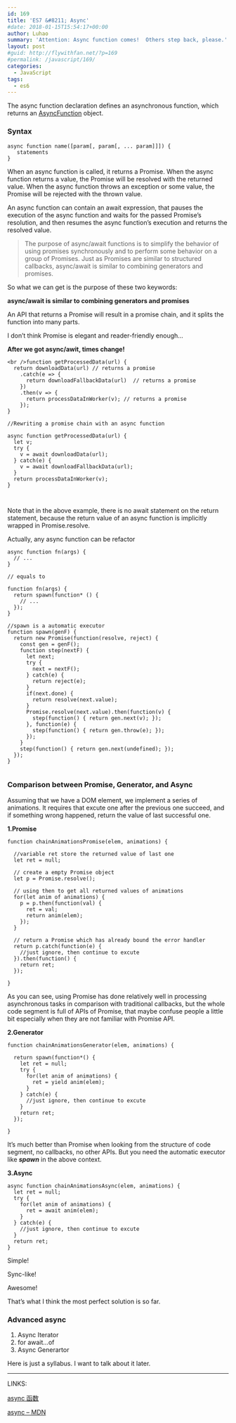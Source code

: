 ```yaml
---
id: 169
title: 'ES7 &#8211; Async'
#date: 2018-01-15T15:54:17+00:00
author: Luhao
summary: 'Attention: Async function comes!  Others step back, please.'
layout: post
#guid: http://flywithfan.net/?p=169
#permalink: /javascript/169/
categories:
  - JavaScript
tags:
  - es6
---
```

The async function declaration defines an asynchronous function, which returns an [AsyncFunction](https://developer.mozilla.org/en-US/docs/Web/JavaScript/Reference/Global_Objects/AsyncFunction) object.

### Syntax

<pre class="line-numbers prism-highlight" data-start="1"><code class="language-javascript">async function name([param[, param[, ... param]]]) {
   statements
}
</code></pre>

When an async function is called, it returns a Promise. When the async function returns a value, the Promise will be resolved with the returned value. When the async function throws an exception or some value, the Promise will be rejected with the thrown value.

An async function can contain an await expression, that pauses the execution of the async function and waits for the passed Promise&#8217;s resolution, and then resumes the async function&#8217;s execution and returns the resolved value.

> The purpose of async/await functions is to simplify the behavior of using promises synchronously and to perform some behavior on a group of Promises. Just as Promises are similar to structured callbacks, async/await is similar to combining generators and promises. 

So what we can get is the purpose of these two keywords:
  
**async/await is similar to combining generators and promises**

An API that returns a Promise will result in a promise chain, and it splits the function into many parts.
  
I don&#8217;t think Promise is elegant and reader-friendly enough&#8230;

**After we got async/awit, times change!**

<pre class="line-numbers prism-highlight" data-start="1"><code class="language-javascript">&lt;br />function getProcessedData(url) {
  return downloadData(url) // returns a promise
    .catch(e =&gt; {
      return downloadFallbackData(url)  // returns a promise
    })
    .then(v =&gt; {
      return processDataInWorker(v); // returns a promise
    });
}

//Rewriting a promise chain with an async function

async function getProcessedData(url) {
  let v;
  try {
    v = await downloadData(url); 
  } catch(e) {
    v = await downloadFallbackData(url);
  }
  return processDataInWorker(v);
}


</code></pre>

Note that in the above example, there is no await statement on the return statement, because the return value of an async function is implicitly wrapped in Promise.resolve.

Actually, any async function can be refactor

<pre class="line-numbers prism-highlight" data-start="1"><code class="language-javascript">async function fn(args) {
  // ...
}

// equals to 

function fn(args) {
  return spawn(function* () {
    // ...
  });
}

//spawn is a automatic executor
function spawn(genF) {
  return new Promise(function(resolve, reject) {
    const gen = genF();
    function step(nextF) {
      let next;
      try {
        next = nextF();
      } catch(e) {
        return reject(e);
      }
      if(next.done) {
        return resolve(next.value);
      }
      Promise.resolve(next.value).then(function(v) {
        step(function() { return gen.next(v); });
      }, function(e) {
        step(function() { return gen.throw(e); });
      });
    }
    step(function() { return gen.next(undefined); });
  });
}

</code></pre>

### Comparison between Promise, Generator, and Async

Assuming that we have a DOM element, we implement a series of animations. It requires that excute one after the previous one succeed, and if something wrong happened, return the value of last successful one.

**1.Promise**

<pre class="line-numbers prism-highlight" data-start="1"><code class="language-javascript">function chainAnimationsPromise(elem, animations) {

  //variable ret store the returned value of last one
  let ret = null;

  // create a empty Promise object
  let p = Promise.resolve();

  // using then to get all returned values of animations 
  for(let anim of animations) {
    p = p.then(function(val) {
      ret = val;
      return anim(elem);
    });
  }

  // return a Promise which has already bound the error handler
  return p.catch(function(e) {
    //just ignore, then continue to excute
  }).then(function() {
    return ret;
  });

}
</code></pre>

As you can see, using Promise has done relatively well in processing asynchronous tasks in comparison with traditional callbacks, but the whole code segment is full of APIs of Promise, that maybe confuse people a little bit especially when they are not familiar with Promise API.

**2.Generator**

<pre class="line-numbers prism-highlight" data-start="1"><code class="language-javascript">function chainAnimationsGenerator(elem, animations) {

  return spawn(function*() {
    let ret = null;
    try {
      for(let anim of animations) {
        ret = yield anim(elem);
      }
    } catch(e) {
      //just ignore, then continue to excute
    }
    return ret;
  });

}
</code></pre>

It&#8217;s much better than Promise when looking from the structure of code segment, no callbacks, no other APIs. But you need the automatic executor like **_spawn_** in the above context.

**3.Async**

<pre class="line-numbers prism-highlight" data-start="1"><code class="language-javascript">async function chainAnimationsAsync(elem, animations) {
  let ret = null;
  try {
    for(let anim of animations) {
      ret = await anim(elem);
    }
  } catch(e) {
    //just ignore, then continue to excute
  }
  return ret;
}
</code></pre>

Simple!
  
Sync-like!
  
Awesome!

That&#8217;s what I think the most perfect solution is so far.

### Advanced async

  1. Async Iterator
  2. for await&#8230;of
  3. Async Generartor

Here is just a syllabus. I want to talk about it later.

* * *

LINKS:
  
[async 函数](http://es6.ruanyifeng.com/#docs/async)
  
[async &#8211; MDN](https://developer.mozilla.org/en-US/docs/Web/JavaScript/Reference/Statements/async_function)